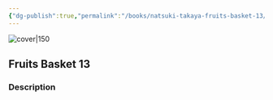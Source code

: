 ```yaml
---
{"dg-publish":true,"permalink":"/books/natsuki-takaya-fruits-basket-13/","title":"\"Fruits Basket 13\"","tags":["manga","romance","Fantasy"]}
---
```




![cover|150](http://books.google.com/books/content?id=LCiFGQAACAAJ&printsec=frontcover&img=1&zoom=1&source=gbs_api)

## Fruits Basket 13

### Description


```